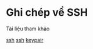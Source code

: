 ﻿# Ghi chép về SSH
Tài liệu tham khảo

[ssh](https://viblo.asia/p/ssh-hoat-dong-nhu-the-nao-Eb85oJEjl2G)
[ssh](https://github.com/nhanhoadocs/thuctapsinh/tree/2d8f385ed4712b69a4b72cce70667934de18c474/DungDB/linux/SSH)
[keypair](https://github.com/nhanhoadocs/thuctapsinh/tree/master/HaiDD/SSH/docs)
